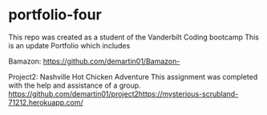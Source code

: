 # portfolio-four
This repo was created as a student of the Vanderbilt Coding bootcamp
This is an update Portfolio which includes 

Bamazon: 
https://github.com/demartin01/Bamazon-

Project2: Nashville Hot Chicken Adventure
This assignment was completed with the help and assistance of a group. 
https://github.com/demartin01/project2https://mysterious-scrubland-71212.herokuapp.com/

